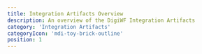 ```yaml
---
title: Integration Artifacts Overview
description: An overview of the DigiWF Integration Artifacts
category: 'Integration Artifacts'
categoryIcon: 'mdi-toy-brick-outline'
position: 1
---
```

<v-row>
<div class="d-flex flex-wrap float-left">
<dwf-integration-artifact name="mail-Integration" description="Artifact to integrate an e-mail server, so you can 
send mails from processes." 
github="https://github.com/it-at-m/digiwf-email-integration" icon="mdi-email-fast"
docs="/resources/modules/emailintegration"></dwf-integration-artifact>
</div>
</v-row>



